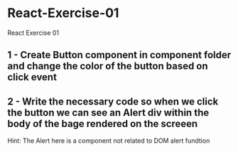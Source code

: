 # React-Exercise-01
React Exercise 01

## 1 - Create Button component in component folder and change the color of the button based on click event 
## 2 - Write the necessary code so when we click the button we can see an Alert div within the body of the bage rendered on the screeen 

Hint: The Alert here is a component not related to DOM alert fundtion  
